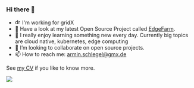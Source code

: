 ### Hi there 👋
- <img src="https://emoji.slack-edge.com/T0KDBS2G1/xheart/751e93d42692dc62.gif" alt="drawing" width="15"/> I'm working for gridX
- 🔭 Have a look at my latest Open Source Project called [EdgeFarm](https://github.com/edgefarm).
- 🌱 I really enjoy learning something new every day. Currently big topics are cloud native, kubernetes, edge computing
- 👯 I’m looking to collaborate on open source projects.
- 📫 How to reach me: armin.schlegel@gmx.de

See [my CV](https://siredmar.github.io) if you like to know more.

![](https://github-readme-stats.vercel.app/api?username=siredmar&theme=dark&show_icons=true)

